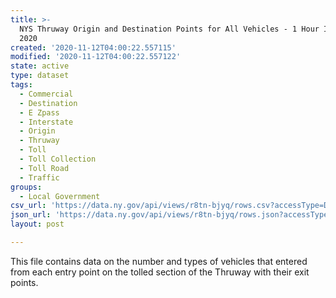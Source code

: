 ```yaml
---
title: >-
  NYS Thruway Origin and Destination Points for All Vehicles - 1 Hour Intervals
  2020
created: '2020-11-12T04:00:22.557115'
modified: '2020-11-12T04:00:22.557122'
state: active
type: dataset
tags:
  - Commercial
  - Destination
  - E Zpass
  - Interstate
  - Origin
  - Thruway
  - Toll
  - Toll Collection
  - Toll Road
  - Traffic
groups:
  - Local Government
csv_url: 'https://data.ny.gov/api/views/r8tn-bjyq/rows.csv?accessType=DOWNLOAD'
json_url: 'https://data.ny.gov/api/views/r8tn-bjyq/rows.json?accessType=DOWNLOAD'
layout: post

---
```

This file contains data on the number and types of vehicles that entered from each entry point on the tolled section of the Thruway with their exit points.
